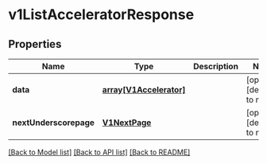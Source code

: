 # v1ListAcceleratorResponse

## Properties
Name | Type | Description | Notes
------------ | ------------- | ------------- | -------------
**data** | [**array[V1Accelerator]**](V1Accelerator.md) |  | [optional] [default to null]
**nextUnderscorepage** | [**V1NextPage**](V1NextPage.md) |  | [optional] [default to null]

[[Back to Model list]](../README.md#documentation-for-models) [[Back to API list]](../README.md#documentation-for-api-endpoints) [[Back to README]](../README.md)


